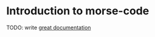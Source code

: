 # Introduction to morse-code

TODO: write [great documentation](http://jacobian.org/writing/what-to-write/)
